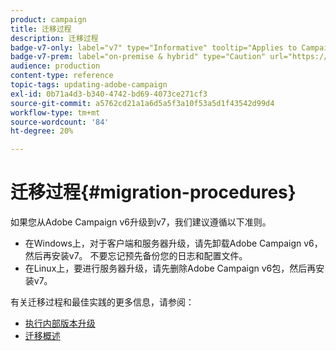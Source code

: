 ```yaml
---
product: campaign
title: 迁移过程
description: 迁移过程
badge-v7-only: label="v7" type="Informative" tooltip="Applies to Campaign Classic v7 only"
badge-v7-prem: label="on-premise & hybrid" type="Caution" url="https://experienceleague.adobe.com/docs/campaign-classic/using/installing-campaign-classic/architecture-and-hosting-models/hosting-models-lp/hosting-models.html?lang=en" tooltip="Applies to on-premise and hybrid deployments only"
audience: production
content-type: reference
topic-tags: updating-adobe-campaign
exl-id: 0b71a4d3-b340-4742-bd69-4073ce271cf3
source-git-commit: a5762cd21a1a6d5a5f3a10f53a5d1f43542d99d4
workflow-type: tm+mt
source-wordcount: '84'
ht-degree: 20%

---
```


# 迁移过程{#migration-procedures}



如果您从Adobe Campaign v6升级到v7，我们建议遵循以下准则。

* 在Windows上，对于客户端和服务器升级，请先卸载Adobe Campaign v6，然后再安装v7。 不要忘记预先备份您的日志和配置文件。
* 在Linux上，要进行服务器升级，请先删除Adobe Campaign v6包，然后再安装v7。

有关迁移过程和最佳实践的更多信息，请参阅：

* [执行内部版本升级](https://helpx.adobe.com/cn/campaign/kb/acc-build-upgrade.html)
* [迁移概述](../../migration/using/about-migration.md)
